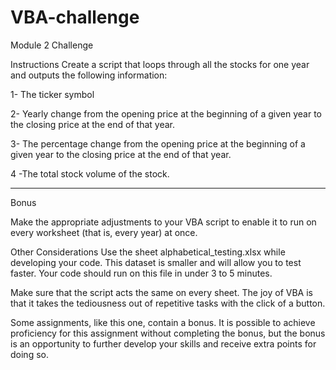 # VBA-challenge
Module 2 Challenge

Instructions
Create a script that loops through all the stocks for one year and outputs the following information:

1- The ticker symbol

2- Yearly change from the opening price at the beginning of a given year to the closing price at the end of that year.

3- The percentage change from the opening price at the beginning of a given year to the closing price at the end of that year.

4 -The total stock volume of the stock.

________________________________________
Bonus 

Make the appropriate adjustments to your VBA script to enable it to run on every worksheet (that is, every year) at once.

Other Considerations
Use the sheet alphabetical_testing.xlsx while developing your code. This dataset is smaller and will allow you to test faster. Your code should run on this file in under 3 to 5 minutes.

Make sure that the script acts the same on every sheet. The joy of VBA is that it takes the tediousness out of repetitive tasks with the click of a button.

Some assignments, like this one, contain a bonus. It is possible to achieve proficiency for this assignment without completing the bonus, but the bonus is an opportunity to further develop your skills and receive extra points for doing so.
